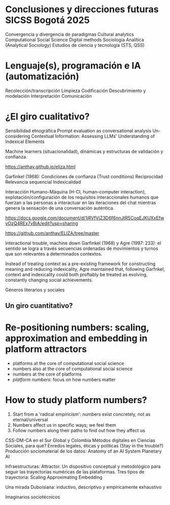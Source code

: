# Conclusiones y direcciones futuras SICSS Bogotá 2025

Convergencia y divergencia de paradigmas
Cultural analytics
Computational Social Science
Digital methods
Sociología Analítica (Analytical Sociology)
Estudios de ciencia y tecnología (STS, QSS)

# Lenguaje(s), programación e IA (automatización)
Recolección/transcripción 
Limpieza 
Codificación
Descubrimiento y modelación
Interpretación 
Comunicación

# ¿El giro cualitativo? 
Sensibilidad etnográfica
Prompt evaluation as conversational analysis Un-considering Contextual Information: Assessing LLMs' Understanding of Indexical Elements


Machine learners (situacionalidad), dinámicas y estructuras de validación y confianza. 

https://anthay.github.io/eliza.html

Garfinkel (1968):
Condiciones de confianza (Trust conditions)
Reciprocidad
Relevancia sequencial
Indexicalidad

Interacción Humano-Máquina (H-CI, human–computer interaction), explotación/configuración de los requisitos interaccionales humanos que fuerzan a las personas a interactuar en las iteraciones del chat mientras genera la sensación de una conversación auténtica.

https://docs.google.com/document/d/1jRVfVjZ3D6f6nnJtR5CoqEJKUXxEfwyOzQ4REx7vBiA/edit?usp=sharing


https://github.com/anthay/ELIZA/tree/master

Interactional trouble, machine down
Garfinkel (1968) y Agre (1997: 233): el sentido se logra a través secuencias ordenadas de movimientos y turnos que son relevantes a determinados contextos.

Instead of treating context as a pre-existing framework for constructing meaning and reducing indexicality, Agre maintained that, following Garfnkel, context and indexicality could both proftably be treated as evolving, constantly changing social achievements.

Géneros literarios y sociales



## Un giro cuantitativo?
# Re-positioning numbers: scaling, approximation and embedding in platform attractors

- platforms at the core of computational social science
- numbers also at the core of computational social science
- numbers at the core of platforms
- _platform numbers_: focus on how numbers matter

# How to study platform numbers?

1. Start from a 'radical empiricism': numbers exist concretely, not as eternal/universal
2. Numbers affect us in specific ways; we feel them
3. Follow numbers along their paths to find out how they affect us


CSS-DM-CA en el Sur Global y Colombia
Métodos digitales en Ciencias Sociales, para qué?
Enredos legales, éticas y políticas (Stay in the trouble?)
Producción sociomaterial de los datos:
 Anatomy of an AI System
Planetary AI


Infraestructuras: Attractor. Un dispositivo conceptual y metodológico para seguir las trayectorias numéricas de las plataformas. Tres tipos de trayectoria:
Scaling
Approximating
Embedding


Una mirada Duboisiana: inductivo, descriptivo y empíricamente exhaustivo

Imaginarios sociotécnicos



